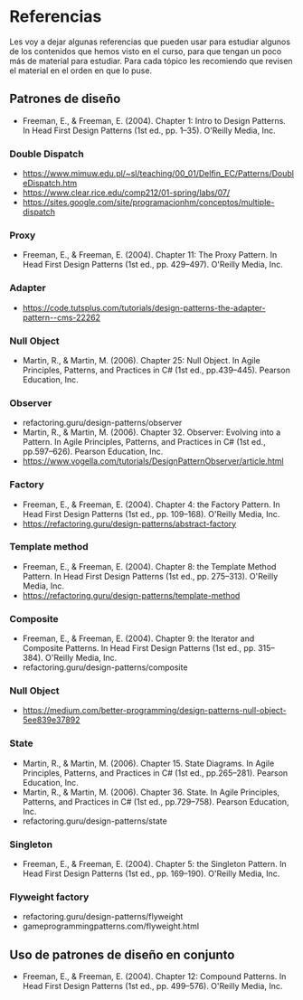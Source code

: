 # Referencias

Les voy a dejar algunas referencias que pueden usar para estudiar algunos de los contenidos que hemos visto en el curso, para que tengan un poco más de material para estudiar.
Para cada tópico les recomiendo que revisen el material en el orden en que lo puse.

## Patrones de diseño
- Freeman, E., & Freeman, E. (2004). Chapter 1: Intro to Design Patterns. In Head First Design Patterns (1st ed., pp. 1–35). O'Reilly Media, Inc.

### Double Dispatch
- https://www.mimuw.edu.pl/~sl/teaching/00_01/Delfin_EC/Patterns/DoubleDispatch.htm
- https://www.clear.rice.edu/comp212/01-spring/labs/07/
- https://sites.google.com/site/programacionhm/conceptos/multiple-dispatch

### Proxy
- Freeman, E., & Freeman, E. (2004). Chapter 11: The Proxy Pattern. In Head First Design Patterns (1st ed., pp. 429–497). O'Reilly Media, Inc.

### Adapter
- https://code.tutsplus.com/tutorials/design-patterns-the-adapter-pattern--cms-22262

### Null Object
- Martin, R., & Martin, M. (2006). Chapter 25: Null Object. In Agile Principles, Patterns, and Practices in C# (1st ed., pp.439–445). Pearson Education, Inc.

### Observer
- refactoring.guru/design-patterns/observer
- Martin, R., & Martin, M. (2006). Chapter 32. Observer: Evolving into a Pattern. In Agile Principles, Patterns, and Practices in C# (1st ed., pp.597–626). Pearson Education, Inc.
- https://www.vogella.com/tutorials/DesignPatternObserver/article.html

### Factory
- Freeman, E., & Freeman, E. (2004). Chapter 4: the Factory Pattern. In Head First Design Patterns (1st ed., pp. 109–168). O'Reilly Media, Inc.
- https://refactoring.guru/design-patterns/abstract-factory

### Template method
- Freeman, E., & Freeman, E. (2004). Chapter 8: the Template Method Pattern. In Head First Design Patterns (1st ed., pp. 275–313). O'Reilly Media, Inc.
- https://refactoring.guru/design-patterns/template-method

### Composite
- Freeman, E., & Freeman, E. (2004). Chapter 9: the Iterator and Composite Patterns. In Head First Design Patterns (1st ed., pp. 315–384). O'Reilly Media, Inc.
- refactoring.guru/design-patterns/composite

### Null Object
- https://medium.com/better-programming/design-patterns-null-object-5ee839e37892

### State
- Martin, R., & Martin, M. (2006). Chapter 15. State Diagrams. In Agile Principles, Patterns, and Practices in C# (1st ed., pp.265–281). Pearson Education, Inc.
- Martin, R., & Martin, M. (2006). Chapter 36. State. In Agile Principles, Patterns, and Practices in C# (1st ed., pp.729–758). Pearson Education, Inc.
- refactoring.guru/design-patterns/state

### Singleton
- Freeman, E., & Freeman, E. (2004). Chapter 5: the Singleton Pattern. In Head First Design Patterns (1st ed., pp. 169–190). O'Reilly Media, Inc.

### Flyweight factory
- refactoring.guru/design-patterns/flyweight
- gameprogrammingpatterns.com/flyweight.html

## Uso de patrones de diseño en conjunto
- Freeman, E., & Freeman, E. (2004). Chapter 12: Compound Patterns. In Head First Design Patterns (1st ed., pp. 499–576). O'Reilly Media, Inc.